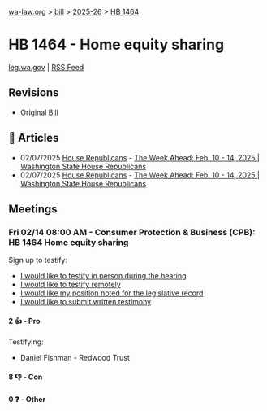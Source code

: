 [wa-law.org](/) > [bill](/bill/) > [2025-26](/bill/2025-26/) > [HB 1464](/bill/2025-26/hb/1464/)

# HB 1464 - Home equity sharing
[leg.wa.gov](https://app.leg.wa.gov/billsummary?BillNumber=1464&Year=2025&Initiative=false) | [RSS Feed](./rss.xml)

## Revisions
* [Original Bill](1/)

## 📰 Articles
* 02/07/2025 [House Republicans](/org/house_republicans/) - [The Week Ahead: Feb. 10 - 14, 2025 | Washington State House Republicans](http://houserepublicans.wa.gov/week/the-week-ahead-feb-10-14-2025/#:~:text=HB%201464)
* 02/07/2025 [House Republicans](/org/house_republicans/) - [The Week Ahead: Feb. 10 - 14, 2025 | Washington State House Republicans](https://houserepublicans.wa.gov/week/the-week-ahead-feb-10-14-2025/#:~:text=HB%201464)

## Meetings
### Fri 02/14 08:00 AM - Consumer Protection & Business (CPB): HB 1464 Home equity sharing
Sign up to testify:
* [I would like to testify in person during the hearing](https://app.leg.wa.gov/csi/Testifier/Add?chamber=House&mId=32725&aId=163516&caId=25571&tId=1)
* [I would like to testify remotely](https://app.leg.wa.gov/csi/Testifier/Add?chamber=House&mId=32725&aId=163516&caId=25571&tId=2)
* [I would like my position noted for the legislative record](https://app.leg.wa.gov/csi/Testifier/Add?chamber=House&mId=32725&aId=163516&caId=25571&tId=3)
* [I would like to submit written testimony](https://app.leg.wa.gov/csi/Testifier/Add?chamber=House&mId=32725&aId=163516&caId=25571&tId=4)

#### 2 👍 - Pro
Testifying:
* Daniel Fishman - Redwood Trust

#### 8 👎 - Con

#### 0 ❓ - Other
